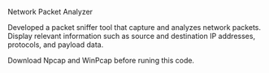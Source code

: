 Network Packet Analyzer

Developed a packet sniffer tool that capture and analyzes network packets. Display relevant information such as source and destination IP addresses, protocols, and payload data.

Download Npcap and WinPcap before runing this code.
